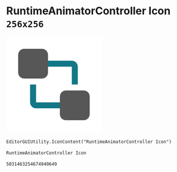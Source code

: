 # RuntimeAnimatorController Icon `256x256`
<img src="/img/RuntimeAnimatorController%20Icon.png" width=256 height=256>

``` CSharp
EditorGUIUtility.IconContent("RuntimeAnimatorController Icon")
```
```
RuntimeAnimatorController Icon
```
```
5031463254674940649
```

